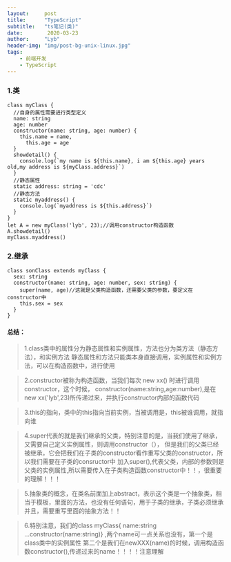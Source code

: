 ```yaml
---
layout:     post
title:      "TypeScript"
subtitle:   "ts笔记(类)"
date:        2020-03-23
author:     "Lyb"
header-img: "img/post-bg-unix-linux.jpg"
tags:
    - 前端开发
    - TypeScript
---
```



### 1.类
````
class myClass {
  //自身的属性需要进行类型定义
  name: string
  age: number
  constructor(name: string, age: number) {
    this.name = name,
      this.age = age
  }
  showdetail() {
    console.log(`my name is ${this.name}, i am ${this.age} years old,my address is ${myClass.address}`)
  }
  //静态属性
  static address: string = 'cdc'
  //静态方法
  static myaddress() {
    console.log(`myaddress is ${this.address}`)
  }
}
let A = new myClass('lyb', 23);//调用constructor构造函数
A.showdetail()
myClass.myaddress()
````

### 2.继承
````
class sonClass extends myClass {
  sex: string
  constructor(name: string, age: number, sex: string) {
    super(name, age)//这就是父类构造函数，还需要父类的参数，要定义在constructor中
    this.sex = sex
  }
}

````





#### 总结：
   > 1.class类中的属性分为静态属性和实例属性，方法也分为类方法（静态方法），和实例方法
    静态属性和方法只能类本身直接调用，实例属性和实例方法，可以在构造函数中，进行使用

   >2.constructor被称为构造函数，当我们每次 new xx() 时进行调用constructor，这个时候，
    constructor(name:string,age:number),是在new xx('lyb',23)所传递过来，并执行constructor内部的函数代码

   >3.this的指向，类中的this指向当前实例，当被调用是，this被谁调用，就指向谁

   >4.super代表的就是我们继承的父类，特别注意的是，当我们使用了继承，又需要自己定义实例属性，则调用constructor（），
    但是我们的父类已经被继承，它会把我们在子类的constructor看作重写父类的constructor，所以我们需要在子类的consructor中
    加入super(),代表父类，内部的参数则是父类的实例属性,所以需要传入在子类构造函数constructor中！！，很重要的理解！！！

   >5.抽象类的概念，在类名前面加上abstract，表示这个类是一个抽象类，相当于模板，里面的方法，也没有任何语句，用于子类的继承，子类必须继承
    并且，需要重写里面的抽象方法！！

  >6.特别注意，我们的class myClass{ name:string ...constructor(name:string)} ,两个name可一点关系也没有，第一个是class类中的实例属性
    第二个是我们在newXXX(name)的时候，调用构造函数constructor(),传递过来的name！！！！注意理解
